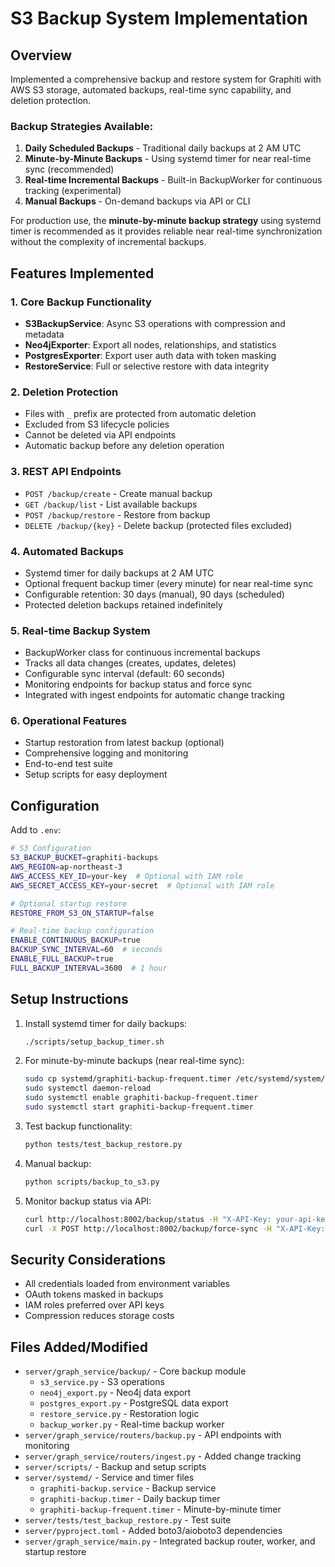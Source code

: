 # S3 Backup System Implementation

## Overview
Implemented a comprehensive backup and restore system for Graphiti with AWS S3 storage, automated backups, real-time sync capability, and deletion protection.

### Backup Strategies Available:
1. **Daily Scheduled Backups** - Traditional daily backups at 2 AM UTC
2. **Minute-by-Minute Backups** - Using systemd timer for near real-time sync (recommended)
3. **Real-time Incremental Backups** - Built-in BackupWorker for continuous tracking (experimental)
4. **Manual Backups** - On-demand backups via API or CLI

For production use, the **minute-by-minute backup strategy** using systemd timer is recommended as it provides reliable near real-time synchronization without the complexity of incremental backups.

## Features Implemented

### 1. Core Backup Functionality
- **S3BackupService**: Async S3 operations with compression and metadata
- **Neo4jExporter**: Export all nodes, relationships, and statistics
- **PostgresExporter**: Export user auth data with token masking
- **RestoreService**: Full or selective restore with data integrity

### 2. Deletion Protection
- Files with `_` prefix are protected from automatic deletion
- Excluded from S3 lifecycle policies
- Cannot be deleted via API endpoints
- Automatic backup before any deletion operation

### 3. REST API Endpoints
- `POST /backup/create` - Create manual backup
- `GET /backup/list` - List available backups  
- `POST /backup/restore` - Restore from backup
- `DELETE /backup/{key}` - Delete backup (protected files excluded)

### 4. Automated Backups
- Systemd timer for daily backups at 2 AM UTC
- Optional frequent backup timer (every minute) for near real-time sync
- Configurable retention: 30 days (manual), 90 days (scheduled)
- Protected deletion backups retained indefinitely

### 5. Real-time Backup System
- BackupWorker class for continuous incremental backups
- Tracks all data changes (creates, updates, deletes)
- Configurable sync interval (default: 60 seconds)
- Monitoring endpoints for backup status and force sync
- Integrated with ingest endpoints for automatic change tracking

### 6. Operational Features
- Startup restoration from latest backup (optional)
- Comprehensive logging and monitoring
- End-to-end test suite
- Setup scripts for easy deployment

## Configuration

Add to `.env`:
```bash
# S3 Configuration
S3_BACKUP_BUCKET=graphiti-backups
AWS_REGION=ap-northeast-3
AWS_ACCESS_KEY_ID=your-key  # Optional with IAM role
AWS_SECRET_ACCESS_KEY=your-secret  # Optional with IAM role

# Optional startup restore
RESTORE_FROM_S3_ON_STARTUP=false

# Real-time backup configuration
ENABLE_CONTINUOUS_BACKUP=true
BACKUP_SYNC_INTERVAL=60  # seconds
ENABLE_FULL_BACKUP=true
FULL_BACKUP_INTERVAL=3600  # 1 hour
```

## Setup Instructions

1. Install systemd timer for daily backups:
   ```bash
   ./scripts/setup_backup_timer.sh
   ```

2. For minute-by-minute backups (near real-time sync):
   ```bash
   sudo cp systemd/graphiti-backup-frequent.timer /etc/systemd/system/
   sudo systemctl daemon-reload
   sudo systemctl enable graphiti-backup-frequent.timer
   sudo systemctl start graphiti-backup-frequent.timer
   ```

3. Test backup functionality:
   ```bash
   python tests/test_backup_restore.py
   ```

4. Manual backup:
   ```bash
   python scripts/backup_to_s3.py
   ```

5. Monitor backup status via API:
   ```bash
   curl http://localhost:8002/backup/status -H "X-API-Key: your-api-key"
   curl -X POST http://localhost:8002/backup/force-sync -H "X-API-Key: your-api-key"
   ```

## Security Considerations
- All credentials loaded from environment variables
- OAuth tokens masked in backups
- IAM roles preferred over API keys
- Compression reduces storage costs

## Files Added/Modified
- `server/graph_service/backup/` - Core backup module
  - `s3_service.py` - S3 operations
  - `neo4j_export.py` - Neo4j data export
  - `postgres_export.py` - PostgreSQL data export
  - `restore_service.py` - Restoration logic
  - `backup_worker.py` - Real-time backup worker
- `server/graph_service/routers/backup.py` - API endpoints with monitoring
- `server/graph_service/routers/ingest.py` - Added change tracking
- `server/scripts/` - Backup and setup scripts
- `server/systemd/` - Service and timer files
  - `graphiti-backup.service` - Backup service
  - `graphiti-backup.timer` - Daily backup timer
  - `graphiti-backup-frequent.timer` - Minute-by-minute timer
- `server/tests/test_backup_restore.py` - Test suite
- `server/pyproject.toml` - Added boto3/aioboto3 dependencies
- `server/graph_service/main.py` - Integrated backup router, worker, and startup restore